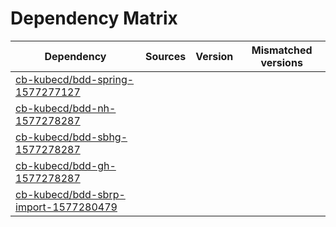 # Dependency Matrix

Dependency | Sources | Version | Mismatched versions
---------- | ------- | ------- | -------------------
[cb-kubecd/bdd-spring-1577277127](https://github.com/cb-kubecd/bdd-spring-1577277127.git) |  | []() | 
[cb-kubecd/bdd-nh-1577278287](https://github.com/cb-kubecd/bdd-nh-1577278287.git) |  | []() | 
[cb-kubecd/bdd-sbhg-1577278287](https://github.com/cb-kubecd/bdd-sbhg-1577278287.git) |  | []() | 
[cb-kubecd/bdd-gh-1577278287](https://github.com/cb-kubecd/bdd-gh-1577278287.git) |  | []() | 
[cb-kubecd/bdd-sbrp-import-1577280479](https://github.com/cb-kubecd/bdd-sbrp-import-1577280479.git) |  | []() | 
